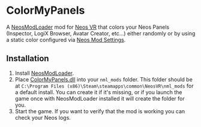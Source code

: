 # ColorMyPanels

A [NeosModLoader](https://github.com/zkxs/NeosModLoader) mod for [Neos VR](https://neos.com/) that colors your Neos Panels (Inspector, LogiX Browser, Avatar Creator, etc...) either randomly or by using a static color configured via [Neos Mod Settings](https://github.com/badhaloninja/NeosModSettings).

## Installation
1. Install [NeosModLoader](https://github.com/zkxs/NeosModLoader).
1. Place [ColorMyPanels.dll](https://github.com/Nytra/NeosColorMyPanels/releases/latest/download/ColorMyPanels.dll) into your `nml_mods` folder. This folder should be at `C:\Program Files (x86)\Steam\steamapps\common\NeosVR\nml_mods` for a default install. You can create it if it's missing, or if you launch the game once with NeosModLoader installed it will create the folder for you.
1. Start the game. If you want to verify that the mod is working you can check your Neos logs.
